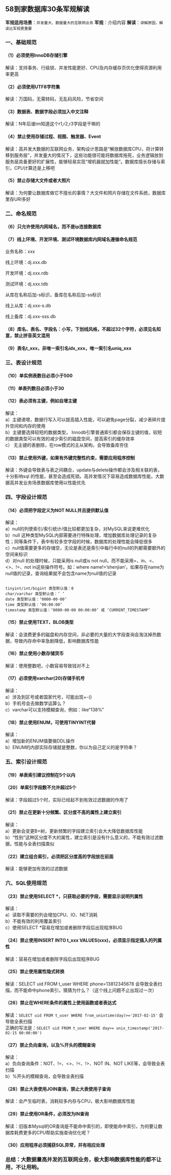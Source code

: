 ## 58到家数据库30条军规解读
**军规适用场景**：`并发量大、数据量大的互联网业务`
**军规**：介绍内容
**解读**：`讲解原因，解读比军规更重要`
 

### 一、基础规范

#### （1）必须使用InnoDB存储引擎

解读：支持事务、行级锁、并发性能更好、CPU及内存缓存页优化使得资源利用率更高

#### （2）必须使用UTF8字符集

解读：万国码，无需转码，无乱码风险，节省空间


#### （3）数据表、数据字段必须加入中文注释

解读：N年后谁tm知道这个r1,r2,r3字段是干嘛的

#### （4）禁止使用存储过程、视图、触发器、Event

解读：高并发大数据的互联网业务，架构设计思路是“解放数据库CPU，将计算转移到服务层”，并发量大的情况下，这些功能很可能将数据库拖死，业务逻辑放到服务层具备更好的扩展性，能够轻易实现“增机器就加性能”。数据库擅长存储与索引，CPU计算还是上移吧

#### （5）禁止存储大文件或者大照片

解读：为何要让数据库做它不擅长的事情？大文件和照片存储在文件系统，数据库里存URI多好

### 二、命名规范

#### （6）只允许使用内网域名，而不是ip连接数据库

 

#### （7）线上环境、开发环境、测试环境数据库内网域名遵循命名规范

业务名称：xxx

线上环境：dj.xxx.db

开发环境：dj.xxx.rdb

测试环境：dj.xxx.tdb

从库在名称后加-s标识，备库在名称后加-ss标识

线上从库：dj.xxx-s.db

线上备库：dj.xxx-sss.db

 

#### （8）库名、表名、字段名：小写，下划线风格，不超过32个字符，必须见名知意，禁止拼音英文混用

 

#### （9）表名t_xxx，非唯一索引名idx_xxx，唯一索引名uniq_xxx

 

### 三、表设计规范

#### （10）单实例表数目必须小于500

 

#### （11）单表列数目必须小于30

 

#### （12）表必须有主键，例如自增主键
解读：<br/>
a）主键递增，数据行写入可以提高插入性能，可以避免page分裂，减少表碎片提升空间和内存的使用<br/>
b）主键要选择较短的数据类型， Innodb引擎普通索引都会保存主键的值，较短的数据类型可以有效的减少索引的磁盘空间，提高索引的缓存效率<br/>
c） 无主键的表删除，在row模式的主从架构，会导致备库夯住

#### （13）禁止使用外键，如果有外键完整性约束，需要应用程序控制
解读：外键会导致表与表之间耦合，update与delete操作都会涉及相关联的表，十分影响sql 的性能，甚至会造成死锁。高并发情况下容易造成数据库性能，大数据高并发业务场景数据库使用以性能优先

### 四、字段设计规范
#### （14）必须把字段定义为NOT NULL并且提供默认值
解读：<br/>
a）null的列使索引/索引统计/值比较都更加复杂，对MySQL来说更难优化<br/>
b）null 这种类型MySQL内部需要进行特殊处理，增加数据库处理记录的复杂性；同等条件下，表中有较多空字段的时候，数据库的处理性能会降低很多<br/>
c）null值需要更多的存储空，无论是表还是索引中每行中的null的列都需要额外的空间来标识<br/>
d）对null 的处理时候，只能采用is null或is not null，而不能采用=、in、<、<>、!=、not in这些操作符号。如：where name!=’shenjian’，如果存在name为null值的记录，查询结果就不会包含name为null值的记录<br/>

 ```text

tinyint/int/bigint 类型默认值：0
char/varchar 类型默认值：’ ’
date 类型默认值：‘0000-00-00’
time 类型默认值：‘00:00:00’
timestamp 类型默认值：‘0000-00-00 00:00:00’ 或 ‘CURRENT_TIMESTAMP’
```

#### （15）禁止使用TEXT、BLOB类型
解读：会浪费更多的磁盘和内存空间，非必要的大量的大字段查询会淘汰掉热数据，导致内存命中率急剧降低，影响数据库性能

#### （16）禁止使用小数存储货币
解读：使用整数吧，小数容易导致钱对不上

#### （17）必须使用varchar(20)存储手机号
解读：<br/>
a）涉及到区号或者国家代号，可能出现+-()<br/>
b）手机号会去做数学运算么？<br/>
c）varchar可以支持模糊查询，例如：like“138%”

#### （18）禁止使用ENUM，可使用TINYINT代替
解读：<br/>
a）增加新的ENUM值要做DDL操作<br/>
b）ENUM的内部实际存储就是整数，你以为自己定义的是字符串？

### 五、索引设计规范
#### （19）单表索引建议控制在5个以内

#### （20）单索引字段数不允许超过5个
解读：字段超过5个时，实际已经起不到有效过滤数据的作用了

#### （21）禁止在更新十分频繁、区分度不高的属性上建立索引
解读：<br/>
a）更新会变更B+树，更新频繁的字段建立索引会大大降低数据库性能<br/>
b）“性别”这种区分度不大的属性，建立索引是没有什么意义的，不能有效过滤数据，性能与全表扫描类似

#### （22）建立组合索引，必须把区分度高的字段放在前面
解读：能够更加有效的过滤数据

### 六、SQL使用规范
#### （23）禁止使用SELECT *，只获取必要的字段，需要显示说明列属性
解读：<br/>
a）读取不需要的列会增加CPU、IO、NET消耗<br/>
b）不能有效的利用覆盖索引<br/>
c）使用SELECT *容易在增加或者删除字段后出现程序BUG

#### （24）禁止使用INSERT INTO t_xxx VALUES(xxx)，必须显示指定插入的列属性
解读：容易在增加或者删除字段后出现程序BUG

#### （25）禁止使用属性隐式转换
解读：SELECT uid FROM t_user WHERE phone=13812345678 会导致全表扫描，而不能命中phone索引，猜猜为什么？（这个线上问题不止出现过一次）

#### （26）禁止在WHERE条件的属性上使用函数或者表达式
解读：`SELECT uid FROM t_user WHERE from_unixtime(day)>='2017-02-15'` 会导致全表扫描<br/>
正确的写法是：`SELECT uid FROM t_user WHERE day>= unix_timestamp('2017-02-15 00:00:00')`

#### （27）禁止负向查询，以及%开头的模糊查询
解读：<br/>
a）负向查询条件：NOT、!=、<>、!<、!>、NOT IN、NOT LIKE等，会导致全表扫描<br/>
b）%开头的模糊查询，会导致全表扫描

#### （28）禁止大表使用JOIN查询，禁止大表使用子查询
解读：会产生临时表，消耗较多内存与CPU，极大影响数据库性能

#### （29）禁止使用OR条件，必须改为IN查询
解读：旧版本Mysql的OR查询是不能命中索引的，即使能命中索引，为何要让数据库耗费更多的CPU帮助实施查询优化呢？

#### （30）应用程序必须捕获SQL异常，并有相应处理


### 总结：大数据量高并发的互联网业务，极大影响数据库性能的都不让用，不让用哟。

